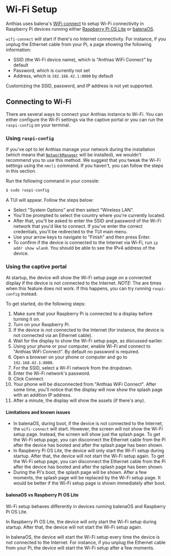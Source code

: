 # Wi-Fi Setup

Anthias uses balena's [WiFi connect][1] to setup Wi-Fi connectivity in Raspberry Pi devices running
either [Raspberry Pi OS Lite][2] or [balenaOS][3].

`wifi-connect` will start if there's no Internet connectivity. For instance, if you unplug the Ethernet
cable from your Pi, a page showing the following information:

- SSID (the Wi-Fi device name), which is "Anthias WiFi Connect" by default
- Password, which is currently not set
- Address, which is `192.168.42.1:8000` by default

Customizing the SSID, password, and IP address is not yet supported.

## Connecting to Wi-Fi

There are several ways to connect your Anthias instance to Wi-Fi. You can either
configure the Wi-Fi settings via the captive portal or you can run the `raspi-config`
on your terminal.

### Using `raspi-config`

If you've opt to let Anthias manage your network during the installation (which
means that [`NetworkManager`](https://wiki.debian.org/NetworkManager) will be
installed), we wouldn't recommend you to use this method. We suggest that you
tweak the Wi-Fi settings using the `nmcli` command. If you haven't, you can
follow the steps in this section.

Run the following command in your console:

```bash
$ sudo raspi-config
```

A TUI will appear. Follow the steps below:
* Select "System Options" and then select "Wireless LAN".
* You'll be prompted to select the country where you're currently located.
* After that, you'll be asked to enter the SSID and password of the Wi-Fi network that you'd like to connect. If you've enter the correct credentials, you'll be redirected to the TUI main menu.
* Use your arrow keys to navigate to "Finish" and then press Enter.
* To confirm if the device is connected to the Internet via Wi-Fi, run `ip addr show wlan0`. You should be able to see the IPv4 address of the device.

### Using the captive portal

At startup, the device will show the Wi-Fi setup page on a connected display if
the device is not connected to the Internet. *NOTE:* The are times when this feature
does not work. If this happens, you can try running `raspi-config` instead.

To get started, do the following steps:

1.  Make sure that your Raspberry Pi is connected to a display before turning it on.
2.  Turn on your Raspberry Pi.
3.  If the device is not connected to the Internet (for instance, the device is not connected via an
    Ethernet cable).
4.  Wait for the display to show the Wi-Fi setup page, as discussed earlier.
5.  Using your phone or your computer, enable Wi-Fi and connect to "Anthias WiFi Connect". By default
    no password is required.
6.  Open a browser on your phone or computer and go to `192.168.42.1:8000`.
7.  For the SSID, select a Wi-Fi network from the dropdown.
8.  Enter the Wi-Fi network's password.
9.  Click Connect.
10. Your phone will be disconnected from "Anthias WiFi Connect". After some time, you'll notice that
    the display will now show the splash page with an addition IP address.
11. After a minute, the display will show the assets (if there's any).

#### Limitations and known issues

- In balenaOS, during boot, if the device is not connected to the Internet, the `wifi-connect` will
  start. However, the screen will not show the Wi-Fi setup page. Instead, the screen will show just
  the splash page. To get the Wi-Fi setup page, you can disconnect the Ethernet cable from the Pi after
  the device has booted and after the splash page has been shown.
- In Raspberry Pi OS Lite, the device will only start the Wi-Fi setup during startup. After that, the
  device will not start the Wi-Fi setup again. To get the Wi-Fi setup page, you can disconnect the
  Ethernet cable from the Pi after the device has booted and after the splash page has been shown.
- During the Pi's boot, the splash page will be shown. After a few moments, the splash page will be
  replaced by the Wi-Fi setup page. It would be better if the Wi-Fi setup page is shown immediately
  after boot.

#### balenaOS vs Raspberry Pi OS Lite

Wi-Fi setup behaves differently in devices running balenaOS and Raspberry Pi OS Lite.

In Raspberry Pi OS Lite, the device will only start the Wi-Fi setup during startup. After
that, the device will not start the Wi-Fi setup again.

In balenaOS, the device will start the Wi-Fi setup every time the device is not connected to the
Internet. For instance, if you unplug the Ethernet cable from your Pi, the device will start the
Wi-Fi setup after a few moments.


[1]: https://github.com/balena-os/wifi-connect
[2]: https://www.raspberrypi.com/software/
[3]: https://www.balena.io/os
